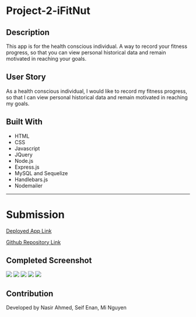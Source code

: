 # Project-2-iFitNut

## Description

This app is for the health conscious individual. A way to record your fitness progress, so that you can view personal historical data and remain motivated in reaching your goals.

## User Story

As a health conscious individual, I would like to record my fitness progress, so that I can view personal historical data and remain motivated in reaching my goals. 
 
## Built With

- HTML
- CSS
- Javascript
- JQuery
- Node.js
- Express.js
- MySQL and Sequelize
- Handlebars.js
- Nodemailer

--- 
# Submission  

[Deployed App Link](https://ifitnut.herokuapp.com/) 

[Github Repository Link](https://github.com/nasirahmed422/Project-2-iFitNut) 

## Completed Screenshot

<img src="public\images\main.png">
<img src="public\images\login.png">
<img src="public\images\signup.png">
<img src="public\images\add-new.png">
<img src="public\images\dashboard.png">

## Contribution 

Developed by Nasir Ahmed, Seif Enan, Mi Nguyen
